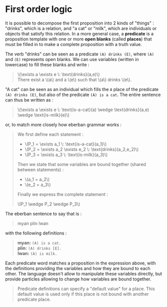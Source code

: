 # First order logic

It is possible to decompose the first proposition into 2 kinds of "things" :
"drinks", which is a relation, and "a cat" or "milk", which are individuals or
objects that satisfy this relation. In a more general case, a **predicate** is a
proposition template with one or more **open blanks** (called **places**) that
must be filled in to make a complete proposition with a truth value.

The verb "drinks" can be seen as a predicate `(A) drinks (E)`, where `(A)` and
`(E)` represents open blanks. We can use variables (written in lowercase) to
fill these blanks and write :

> \\(\exists a \exists e \\: \text{drinks}(a,e)\\)  
> There exist a \\(a\\) and a \\(e\\) such that \\(a\\) drinks \\(e\\).

"A cat" can be seen as an individual which fills the `A` place of the predicate
`(A) drinks (E)`, but also of the predicate `(A) is a cat`. The entire sentence
can thus be written as :

> \\(\exists a \exists e \\: \text{is-a-cat}(a) \wedge \text{drinks}(a,e) \wedge
> \text{is-milk}(e)\\)

or, to match more closely how eberban grammar works :

> We first define each statement :
>
> - \\(P_1 = \exists a_1 \\: \text{is-a-cat}(a_1)\\)
> - \\(P_2 = \exists a_2 \exists e_2 \\: \text{drinks}(a_2,e_2)\\)
> - \\(P_3 = \exists a_3 \\: \text{is-milk}(a_3)\\)
>
> Then we state that some variables are bound together (shared between
> statements) :
>
> - \\(a_1 = a_2\\)
> - \\(e_2 = a_3\\)
>
> Finally we express the complete statement :
>
> \\(P_1 \wedge P_2 \wedge P_3\\)

The eberban sentence to say that is :

> myan plin lwan

with the following definitions :

> **myan:** `(A) is a cat.`  
> **plin:** `(A) drinks [E].`  
> **lwan:** `(A) is milk.`

Each predicate word matches a proposition in the expression above, with the
definitions providing the variables and how they are bound to each other. The
language doesn't allow to manipulate these variables directly, but provide
particles allowing to change how variables are bound together.

> Predicate definitions can specify a "default value" for a place. This default
> value is used only if this place is not bound with another predicate place.